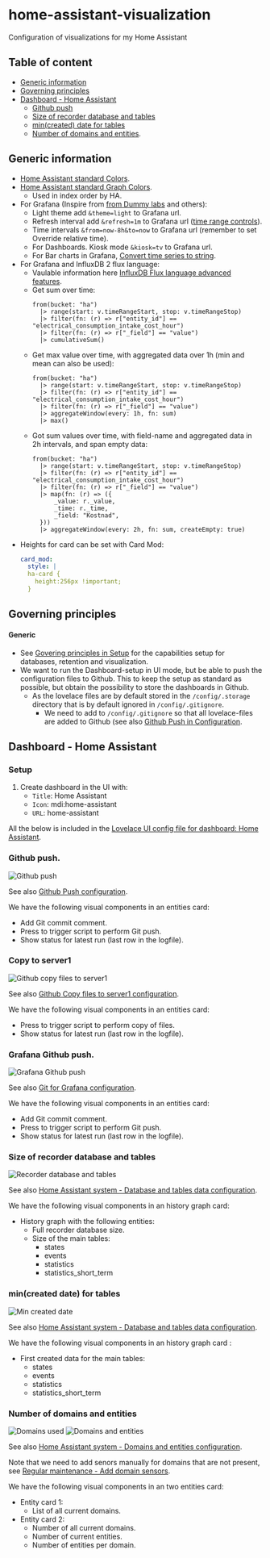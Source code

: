 # home-assistant-visualization

Configuration of visualizations for my Home Assistant

## Table of content

- [Generic information](https://github.com/slittorin/home-assistant-visualization#generic-information)
- [Governing principles](https://github.com/slittorin/home-assistant-visualization#governing-principles)
- [Dashboard - Home Assistant](https://github.com/slittorin/home-assistant-visualization#dashboard---home-assistant)
  - [Github push](https://github.com/slittorin/home-assistant-visualization#github-push)
  - [Size of recorder database and tables](https://github.com/slittorin/home-assistant-visualization#size-of-recorder-database-and-tables)
  - [min(created) date for tables](https://github.com/slittorin/home-assistant-visualization#mincreated-date-for-tables)
  - [Number of domains and entities](https://github.com/slittorin/home-assistant-visualization#number-of-domains-and-entities).

## Generic information

- [Home Assistant standard Colors](https://github.com/home-assistant/core/blob/dev/homeassistant/util/color.py).
- [Home Assistant standard Graph Colors](https://github.com/home-assistant/frontend/blob/dev/src/common/color/colors.ts).
  - Used in index order by HA.
- For Grafana (Inspire from [from Dummy labs](https://dummylabs.com/post/2019-01-13-influxdb-part1/) and others):
  - Light theme add `&theme=light` to Grafana url.
  - Refresh interval add `&refresh=1m` to Grafana url ([time range controls](https://grafana.com/docs/grafana/latest/dashboards/time-range-controls/)).
  - Time intervals `&from=now-8h&to=now` to Grafana url (remember to set Override relative time).
  - For Dashboards. Kiosk mode `&kiosk=tv` to Grafana url.
  - For Bar charts in Grafana, [Convert time series to string](https://community.grafana.com/t/grafana-8-bar-chart-not-working-with-time-base-labels/50062).
- For Grafana and InfluxDB 2 flux language:
  - Vaulable information here [InfluxDB Flux language advanced features](https://www.sqlpac.com/en/documents/influxdb-flux-language-advanced-features.html).
  - Get sum over time:
    ```flux
    from(bucket: "ha")
      |> range(start: v.timeRangeStart, stop: v.timeRangeStop)
      |> filter(fn: (r) => r["entity_id"] == "electrical_consumption_intake_cost_hour")
      |> filter(fn: (r) => r["_field"] == "value")
      |> cumulativeSum()
    ```
  - Get max value over time, with aggregated data over 1h (min and mean can also be used):
    ```flux
    from(bucket: "ha")
      |> range(start: v.timeRangeStart, stop: v.timeRangeStop)
      |> filter(fn: (r) => r["entity_id"] == "electrical_consumption_intake_cost_hour")
      |> filter(fn: (r) => r["_field"] == "value")
      |> aggregateWindow(every: 1h, fn: sum)
      |> max()
    ```
  - Got sum values over time, with field-name and aggregated data in 2h intervals, and span empty data:
    ```flux
    from(bucket: "ha")
      |> range(start: v.timeRangeStart, stop: v.timeRangeStop)
      |> filter(fn: (r) => r["entity_id"] == "electrical_consumption_intake_cost_hour")
      |> filter(fn: (r) => r["_field"] == "value")
      |> map(fn: (r) => ({
          _value: r._value,
          _time: r._time,
          _field: "Kostnad",
      }))
      |> aggregateWindow(every: 2h, fn: sum, createEmpty: true)
    ```
- Heights for card can be set with Card Mod:
  ```yaml
  card_mod:
    style: |
    ha-card {
      height:256px !important;
    }
  ```

## Governing principles

#### Generic

- See [Govering principles in Setup](https://github.com/slittorin/home-assistant-setup#governing-principles) for the capabilities setup for databases, retention and visualization. 
- We want to run the Dashboard-setup in UI mode, but be able to push the configuration files to Github. This to keep the setup as standard as possible, but obtain the possibility to store the dashboards in Github.
  - As the lovelace files are by default stored in the `/config/.storage` directory that is by default ignored in `/config/.gitignore`.
    - We need to add to `/config/.gitignore` so that all lovelace-files are added to Github (see also [Github Push in Configuration](https://github.com/slittorin/home-assistant-configuration/blob/main/README.md#github-push).

## Dashboard - Home Assistant

### Setup

1. Create dashboard in the UI with:
   - `Title`: Home Assistant
   - `Icon`: mdi:home-assistant
   - `URL`: home-assistant

All the below is included in the [Lovelace UI config file for dashboard: Home Assistant](https://github.com/slittorin/home-assistant-config/blob/master/.storage/lovelace.home_assistant).

### Github push.

![Github push](https://github.com/slittorin/home-assistant-visualization/blob/main/images/push_to_github.png)

See also [Github Push configuration](https://github.com/slittorin/home-assistant-configuration#github-push).

We have the following visual components in an entities card:
- Add Git commit comment.
- Press to trigger script to perform Git push.
- Show status for latest run (last row in the logfile).

### Copy to server1

![Github copy files to server1](https://github.com/slittorin/home-assistant-visualization/blob/main/images/copy_backup.png)

See also [Github Copy files to server1 configuration](https://github.com/slittorin/home-assistant-configuration#copy-backup-files-to-server1).

We have the following visual components in an entities card:
- Press to trigger script to perform copy of files.
- Show status for latest run (last row in the logfile).

### Grafana Github push.

![Grafana Github push](https://github.com/slittorin/home-assistant-visualization/blob/main/images/grafana_github_push.png)

See also [Git for Grafana configuration](https://github.com/slittorin/home-assistant-setup#git-for-grafanah).

We have the following visual components in an entities card:
- Add Git commit comment.
- Press to trigger script to perform Git push.
- Show status for latest run (last row in the logfile).

### Size of recorder database and tables

![Recorder database and tables](https://github.com/slittorin/home-assistant-visualization/blob/main/images/recorder_database_and_tables.png)

See also [Home Assistant system - Database and tables data configuration](https://github.com/slittorin/home-assistant-configuration#package---home-assistant-system---database-and-tables-data).

We have the following visual components in an history graph card:
- History graph with the following entities:
  - Full recorder database size.
  - Size of the main tables:
    - states
    - events
    - statistics
    - statistics_short_term

### min(created date) for tables

![Min created date](https://github.com/slittorin/home-assistant-visualization/blob/main/images/min_created_date.png)

See also [Home Assistant system - Database and tables data configuration](https://github.com/slittorin/home-assistant-configuration#package---home-assistant-system---database-and-tables-data).

We have the following visual components in an history graph card :
- First created data for the main tables:
  - states
  - events
  - statistics
  - statistics_short_term

### Number of domains and entities

![Domains used](https://github.com/slittorin/home-assistant-visualization/blob/main/images/domains_used.png)
![Domains and entities](https://github.com/slittorin/home-assistant-visualization/blob/main/images/domains_entities.png)

See also [Home Assistant system - Domains and entities configuration](https://github.com/slittorin/home-assistant-configuration/blob/main/README.md#package---home-assistant-system---domains-and-entities).

Note that we need to add senors manually for domains that are not present, see [Regular maintenance - Add domain sensors](https://github.com/slittorin/home-assistant-maintenance#add-domain-sensors).

We have the following visual components in an two entities card:
- Entity card 1:
  - List of all current domains.
- Entity card 2:
  - Number of all current domains.
  - Number of current entities.
  - Number of entities per domain.
